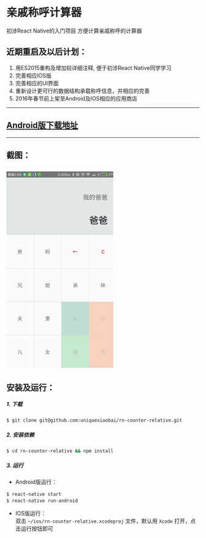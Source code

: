 # 亲戚称呼计算器

初涉React Native的入门项目
方便计算亲戚称呼的计算器

## 近期重启及以后计划：
1. 用ES2015重构及增加较详细注释, 便于初涉React Native同学学习
2. 完善相应IOS版
3. 完善相应的UI界面
4. 重新设计更可行的数据结构承载称呼信息，并相应的完善
6. 2016年春节前上架至Android及IOS相应的应用商店

---
## [Android版下载地址](http://workhard.top/app-release.apk)
---
## 截图：
![](./screenshot/counter2.gif)
---
## 安装及运行：
##### 1. 下载
```bash
$ git clone git@github.com:uniquexiaobai/rn-counter-relative.git
```
##### 2. 安装依赖
```bash
$ cd rn-counter-relative && npm install
```
##### 3. 运行
- Android版运行：
```bash
$ react-native start
$ react-native run-android
```
- IOS版运行：<br/>
双击 `~/ios/rn-counter-relative.xcodeproj` 文件，默认用 `Xcode` 打开，点击运行按钮即可
